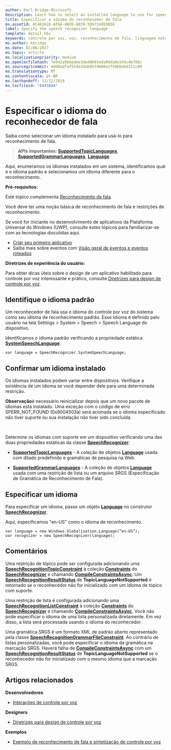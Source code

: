 ```yaml
---
author: Karl-Bridge-Microsoft
Description: Learn how to select an installed language to use for speech recognition.
title: Especificar o idioma do reconhecedor de fala
ms.assetid: 4C463A1B-AF6A-46FD-A839-5D6724955B38
label: Specify the speech recognizer language
template: detail.hbs
keywords: controle por voz, voz, reconhecimento de fala, linguagem natural, ditado, entrada, interação do usuário
ms.author: kbridge
ms.date: 02/08/2017
ms.topic: article
ms.localizationpriority: medium
ms.openlocfilehash: 7e042a9bbedee3ded0601eda06da8e349c4b788c
ms.sourcegitcommit: 4d88adfaf544a3dab05f4660e2f59bbe60311c00
ms.translationtype: MT
ms.contentlocale: pt-BR
ms.lasthandoff: 11/12/2018
ms.locfileid: "6445894"
---
```

# <a name="specify-the-speech-recognizer-language"></a>Especificar o idioma do reconhecedor de fala


Saiba como selecionar um idioma instalado para usá-lo para reconhecimento de fala.

> **APIs importantes**: [**SupportedTopicLanguages**](https://msdn.microsoft.com/library/windows/apps/dn653251), [**SupportedGrammarLanguages**](https://msdn.microsoft.com/library/windows/apps/dn653250), [**Language**](https://msdn.microsoft.com/library/windows/apps/br206804)


Aqui, enumeramos os idiomas instalados em um sistema, identificamos qual é o idioma padrão e selecionamos um idioma diferente para o reconhecimento.

**Pré-requisitos:**

Este tópico complementa [Reconhecimento de fala](speech-recognition.md).

Você deve ter uma noção básica de reconhecimento de fala e restrições de reconhecimento.

Se você for iniciante no desenvolvimento de aplicativos da Plataforma Universal do Windows (UWP), consulte estes tópicos para familiarizar-se com as tecnologias discutidas aqui.

-   [Criar seu primeiro aplicativo](https://msdn.microsoft.com/library/windows/apps/bg124288)
-   Saiba mais sobre eventos com [Visão geral de eventos e eventos roteados](https://msdn.microsoft.com/library/windows/apps/mt185584)

**Diretrizes de experiência do usuário:**

Para obter dicas úteis sobre o design de um aplicativo habilitado para controle por voz interessante e prático, consulte [Diretrizes para design de controle por voz](https://msdn.microsoft.com/library/windows/apps/dn596121).

## <a name="identify-the-default-language"></a>Identifique o idioma padrão


Um reconhecedor de fala usa o idioma do controle por voz do sistema como seu idioma de reconhecimento padrão. Esse idioma é definido pelo usuário na tela Settings &gt; System &gt; Speech &gt; Speech Language do dispositivo.

Identificamos o idioma padrão verificando a propriedade estática [**SystemSpeechLanguage**](https://msdn.microsoft.com/library/windows/apps/dn653252).

```CSharp
var language = SpeechRecognizer.SystemSpeechLanguage; 
```

## <a name="confirm-an-installed-language"></a>Confirmar um idioma instalado


Os idiomas instalados podem variar entre dispositivos. Verifique a existência de um idioma se você depender dele para uma determinada restrição.

**Observação**é necessário reinicializar depois que um novo pacote de idiomas está instalado. Uma exceção com o código de erro SPERR\_NOT\_FOUND (0x8004503a) será acionada se o idioma especificado não tiver suporte ou sua instalação não tiver sido concluída.

 

Determine os idiomas com suporte em um dispositivo verificando uma das duas propriedades estáticas da classe [**SpeechRecognizer**](https://msdn.microsoft.com/library/windows/apps/dn653226):

-   [**SupportedTopicLanguages**](https://msdn.microsoft.com/library/windows/apps/dn653251) - A coleção de objetos [**Language**](https://msdn.microsoft.com/library/windows/apps/br206804) usada com ditado predefinido e gramáticas de pesquisa na Web.

-   [**SupportedGrammarLanguages**](https://msdn.microsoft.com/library/windows/apps/dn653250) - A coleção de objetos [**Language**](https://msdn.microsoft.com/library/windows/apps/br206804) usada com uma restrição de lista ou um arquivo SRGS (Especificação de Gramática de Reconhecimento de Fala).

## <a name="specify-a-language"></a>Especificar um idioma


Para especificar um idioma, passe um objeto [**Language**](https://msdn.microsoft.com/library/windows/apps/br206804) no construtor [**SpeechRecognizer**](https://msdn.microsoft.com/library/windows/apps/dn653226).

Aqui, especificamos "en-US" como o idioma de reconhecimento.


```CSharp
var language = new Windows.Globalization.Language(“en-US”); 
var recognizer = new SpeechRecognizer(language); 
```

## <a name="remarks"></a>Comentários


Uma restrição de tópico pode ser configurada adicionando uma [**SpeechRecognitionTopicConstraint**](https://msdn.microsoft.com/library/windows/apps/dn631446) à coleção [**Constraints**](https://msdn.microsoft.com/library/windows/apps/dn653241) do [**SpeechRecognizer**](https://msdn.microsoft.com/library/windows/apps/dn653226) e chamando [**CompileConstraintsAsync**](https://msdn.microsoft.com/library/windows/apps/dn653240). Um [**SpeechRecognitionResultStatus**](https://msdn.microsoft.com/library/windows/apps/dn631433) de **TopicLanguageNotSupported** é retornado se o reconhecedor não for inicializado com um idioma de tópico com suporte.

Uma restrição de lista é configurada adicionando uma [**SpeechRecognitionListConstraint**](https://msdn.microsoft.com/library/windows/apps/dn631421) à coleção [**Constraints**](https://msdn.microsoft.com/library/windows/apps/dn653241) do [**SpeechRecognizer**](https://msdn.microsoft.com/library/windows/apps/dn653226) e chamando [**CompileConstraintsAsync**](https://msdn.microsoft.com/library/windows/apps/dn653240). Você não pode especificar o idioma de uma lista personalizada diretamente. Em vez disso, a lista será processada usando o idioma do reconhecedor.

Uma gramática SRGS é um formato XML de padrão aberto representado pela classe [**SpeechRecognitionGrammarFileConstraint**](https://msdn.microsoft.com/library/windows/apps/dn631412). Ao contrário de listas personalizadas, você pode especificar o idioma da gramática na marcação SRGS. Haverá falha de [**CompileConstraintsAsync**](https://msdn.microsoft.com/library/windows/apps/dn653240) com um [**SpeechRecognitionResultStatus**](https://msdn.microsoft.com/library/windows/apps/dn631433) de **TopicLanguageNotSupported** se o reconhecedor não for inicializado com o mesmo idioma que a marcação SRGS.

## <a name="related-articles"></a>Artigos relacionados

**Desenvolvedores**

* [Interações de controle por voz](speech-interactions.md)

**Designers**

* [Diretrizes para design de controle por voz](https://msdn.microsoft.com/library/windows/apps/dn596121)

**Exemplos**

* [Exemplo de reconhecimento de fala e sintetização de controle por voz](http://go.microsoft.com/fwlink/p/?LinkID=619897)
 

 




